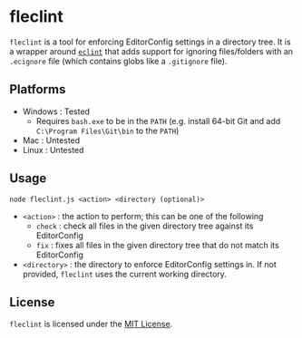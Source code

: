# fleclint

`fleclint` is a tool for enforcing EditorConfig settings in a directory tree. It is a wrapper around [`eclint`](https://github.com/jedmao/eclint/) that adds support for ignoring files/folders with an `.ecignore` file (which contains globs like a `.gitignore` file).

## Platforms

* Windows : Tested
  * Requires `bash.exe` to be in the `PATH` (e.g. install 64-bit Git and add `C:\Program Files\Git\bin` to the `PATH`)
* Mac : Untested
* Linux : Untested

## Usage

`node fleclint.js <action> <directory (optional)>`

* `<action>` : the action to perform; this can be one of the following
  * `check` : check all files in the given directory tree against its EditorConfig
  * `fix` : fixes all files in the given directory tree that do not match its EditorConfig
* `<directory>` : the directory to enforce EditorConfig settings in. If not provided, `fleclint` uses the current working directory.

## License

`fleclint` is licensed under the [MIT License](LICENSE.md).
